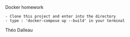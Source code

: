Docker homework

	- Clone this project and enter into the directory
	- type : 'docker-compose up --build' in your terminal

Théo Dalleau